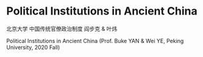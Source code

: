 # Political Institutions in Ancient China
北京大学 中国传统官僚政治制度 阎步克 & 叶炜

Political Institutions in Ancient China (Prof. Buke YAN & Wei YE, Peking University, 2020 Fall)
